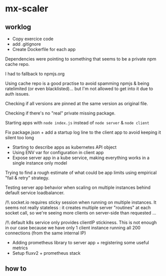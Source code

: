 # mx-scaler

## worklog

* Copy exercice code 
* add .gitignore
* Create Dockerfile for each app

Dependencies were pointing to something that seems to be a private npm cache repo.

I had to fallback to npmjs.org

Using cache repo is a good practise to avoid spamming npmjs & being ratelimited (or even blacklisted)... but I'm not allowed to get into it due to auth issues.

Checking if all versions are pinned at the same version as original file.

Checking if there's no "real" private missing package.

Starting apps with `node index.js` instead of `node server` & `node client`

Fix package.json + add a startup log line to the client app to avoid keeping it silent too long

* Starting to describe apps as kubernetes API object
* Using ENV var for configuration in client app
* Expose server app in a kube service, making everything works in a single instance only model

Trying to find a rough estimate of what could be app limits using empirical "fail & retry" strategy.

Testing server app behavior when scaling on multiple instances behind default service loadbalancer.

/!\ socket.io requires sticky session when running on multiple instances. It seems not really stateless : it creates multiple server "routines" at each socket call, so we're seeing more clients on server-side than requested ...

/!\ default k8s service only provides clientIP stickiness. This is not enough in our case because we have only 1 client instance running all 200 connections (from the same internal IP)

* Adding prometheus library to server app + registering some useful metrics
* Setup fluxv2 + prometheus stack

## how to
